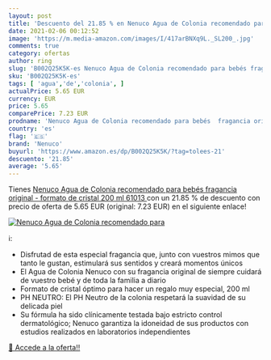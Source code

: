 ```yaml
---
layout: post
title: 'Descuento del 21.85 % en Nenuco Agua de Colonia recomendado para '
date: 2021-02-06 00:12:52
image: 'https://m.media-amazon.com/images/I/417arBNXq9L._SL200_.jpg'
comments: true
category: ofertas
author: ring
slug: 'B002Q25K5K-es Nenuco Agua de Colonia recomendado para bebés fragancia...'
sku: 'B002Q25K5K-es'
tags: [ 'agua','de','colonia', ]
actualPrice: 5.65 EUR
currency: EUR
price: 5.65
comparePrice: 7.23 EUR
prodname: 'Nenuco Agua de Colonia recomendado para bebés  fragancia original - formato de cristal 200 ml  61013 '
country: 'es'
flag: '🇪🇸'
brand: 'Nenuco'
buyurl: 'https://www.amazon.es/dp/B002Q25K5K/?tag=tolees-21'
descuento: '21.85'
average: '5.65'
---
```


Tienes [Nenuco Agua de Colonia recomendado para bebés  fragancia original - formato de cristal 200 ml  61013 ](https://www.amazon.es/dp/B002Q25K5K/?tag=tolees-21) con un 21.85 % de descuento con precio de oferta de 5.65 EUR (original: 7.23 EUR) en el siguiente enlace!

[![Nenuco Agua de Colonia recomendado para ](https://m.media-amazon.com/images/I/417arBNXq9L._SL200_.jpg)](https://www.amazon.es/dp/B002Q25K5K/?tag=tolees-21)

ℹ️:

- Disfrutad de esta especial fragancia que, junto con vuestros mimos que tanto le gustan, estimulará sus sentidos y creará momentos únicos
- El Agua de Colonia Nenuco con su fragancia original de siempre cuidará de vuestro bebé y de toda la familia a diario
- Formato de cristal óptimo para hacer un regalo muy especial, 200 ml
- PH NEUTRO: El PH Neutro de la colonia respetará la suavidad de su delicada piel
- Su fórmula ha sido clínicamente testada bajo estricto control dermatológico; Nenuco garantiza la idoneidad de sus productos con estudios realizados en laboratorios independientes

[🛒 Accede a la oferta!!](https://www.amazon.es/dp/B002Q25K5K/?tag=tolees-21)
